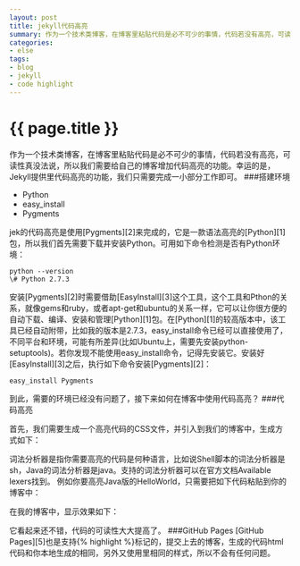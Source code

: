 ```yaml
---
layout: post
title: jekyll代码高亮
summary: 作为一个技术类博客，在博客里粘贴代码是必不可少的事情，代码若没有高亮，可读性真没法说，所以我们需要给自己的博客增加代码高亮的功能。幸运的是，Jekyll提供里代码高亮的功能，我们只需要完成一小部分工作即可。
categories:
- else
tags:
- blog
- jekyll
- code highlight
---
```


{{ page.title }}
=================
作为一个技术类博客，在博客里粘贴代码是必不可少的事情，代码若没有高亮，可读性真没法说，所以我们需要给自己的博客增加代码高亮的功能。幸运的是，Jekyll提供里代码高亮的功能，我们只需要完成一小部分工作即可。
###搭建环境   
- Python
- easy_install
- Pygments

jek的代码高亮是使用[Pygments][2]来完成的，它是一款语法高亮的[Python][1]包，所以我们首先需要下载并安装Python。可用如下命令检测是否有Python环境：

	python --version   
	\# Python 2.7.3

安装[Pygments][2]时需要借助[EasyInstall][3]这个工具，这个工具和Pthon的关系，就像gems和ruby，或者apt-get和ubuntu的关系一样，它可以让你很方便的自动下载、编译、安装和管理[Python][1]包。在[Python][1]的较高版本中，该工具已经自动附带，比如我的版本是2.7.3，easy_install命令已经可以直接使用了，不同平台和环境，可能有所差异(比如Ubuntu上，需要先安装python-setuptools)。若你发现不能使用easy_install命令，记得先安装它。安装好[EasyInstall][3]之后，执行如下命令安装[Pygments][2]：

	easy_install Pygments

到此，需要的环境已经没有问题了，接下来如何在博客中使用代码高亮？
###代码高亮

首先，我们需要生成一个高亮代码的CSS文件，并引入到我们的博客中，生成方式如下：


词法分析器是指你需要高亮的代码是何种语言，比如说Shell脚本的词法分析器是sh，Java的词法分析器是java。支持的词法分析器可以在官方文档Available lexers找到。
例如你要高亮Java版的HelloWorld，只需要把如下代码粘贴到你的博客中：

在我的博客中，显示效果如下：

它看起来还不错，代码的可读性大大提高了。
###GitHub Pages
[GitHub Pages][5]也是支持{% highlight %}标记的，提交上去的博客，生成的代码html代码和你本地生成的相同，另外又使用里相同的样式，所以不会有任何问题。
